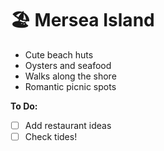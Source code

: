 # 🏖️ Mersea Island

- Cute beach huts
- Oysters and seafood
- Walks along the shore
- Romantic picnic spots

**To Do:**
- [ ] Add restaurant ideas
- [ ] Check tides!